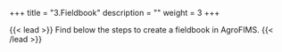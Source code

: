 +++
title = "3.Fieldbook"
description = ""
weight = 3
+++

{{< lead >}}
Find below the steps to create a fieldbook in AgroFIMS.
{{< /lead >}}
